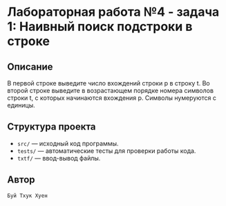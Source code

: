 # Лабораторная работа №4 - задача 1: Наивный поиск подстроки в строке

## Описание
В первой строке выведите число вхождений строки p в строку t.
Во второй строке выведите в возрастающем порядке номера символов строки t, с которых начинаются вхождения p. Символы нумеруются с единицы.

## Структура проекта
- `src/` — исходный код программы.
- `tests/` — автоматические тесты для проверки работы кода.
- `txtf/` — ввод-вывод файлы.

## Автор
    Буй Тхук Хуен